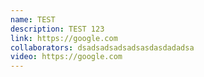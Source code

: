```yaml
---
name: TEST
description: TEST 123
link: https://google.com
collaborators: dsadsadsadsadsasdasdadadsa
video: https://google.com
---
```

